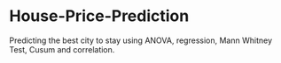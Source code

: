 # House-Price-Prediction
Predicting the best city to stay using ANOVA, regression, Mann Whitney Test, Cusum and correlation.
